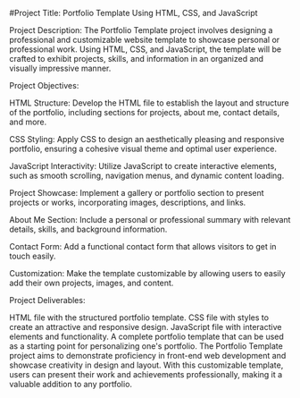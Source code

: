 #Project Title: Portfolio Template Using HTML, CSS, and JavaScript

Project Description:
The Portfolio Template project involves designing a professional and customizable website template to showcase personal or professional work. Using HTML, CSS, and JavaScript, the template will be crafted to exhibit projects, skills, and information in an organized and visually impressive manner.

Project Objectives:

HTML Structure: Develop the HTML file to establish the layout and structure of the portfolio, including sections for projects, about me, contact details, and more.

CSS Styling: Apply CSS to design an aesthetically pleasing and responsive portfolio, ensuring a cohesive visual theme and optimal user experience.

JavaScript Interactivity: Utilize JavaScript to create interactive elements, such as smooth scrolling, navigation menus, and dynamic content loading.

Project Showcase: Implement a gallery or portfolio section to present projects or works, incorporating images, descriptions, and links.

About Me Section: Include a personal or professional summary with relevant details, skills, and background information.

Contact Form: Add a functional contact form that allows visitors to get in touch easily.

Customization: Make the template customizable by allowing users to easily add their own projects, images, and content.

Project Deliverables:

HTML file with the structured portfolio template.
CSS file with styles to create an attractive and responsive design.
JavaScript file with interactive elements and functionality.
A complete portfolio template that can be used as a starting point for personalizing one's portfolio.
The Portfolio Template project aims to demonstrate proficiency in front-end web development and showcase creativity in design and layout. With this customizable template, users can present their work and achievements professionally, making it a valuable addition to any portfolio.
